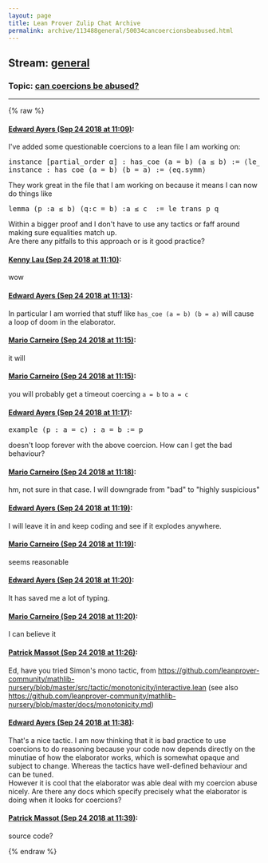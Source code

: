 ```yaml
---
layout: page
title: Lean Prover Zulip Chat Archive 
permalink: archive/113488general/50034cancoercionsbeabused.html
---
```


## Stream: [general](index.html)
### Topic: [can coercions be abused?](50034cancoercionsbeabused.html)

---


{% raw %}
#### [ Edward Ayers (Sep 24 2018 at 11:09)](https://leanprover.zulipchat.com/#narrow/stream/113488-general/topic/can%20coercions%20be%20abused%3F/near/134514643):
<p>I've added some questionable coercions to a lean file I am working on:</p>
<div class="codehilite"><pre><span></span><span class="kn">instance</span> <span class="o">[</span><span class="n">partial_order</span> <span class="n">α</span><span class="o">]</span> <span class="o">:</span> <span class="n">has_coe</span> <span class="o">(</span><span class="n">a</span> <span class="bp">=</span> <span class="n">b</span><span class="o">)</span> <span class="o">(</span><span class="n">a</span> <span class="bp">≤</span> <span class="n">b</span><span class="o">)</span> <span class="o">:=</span> <span class="bp">⟨</span><span class="n">le_of_eq</span><span class="bp">⟩</span>
<span class="kn">instance</span> <span class="o">:</span> <span class="n">has_coe</span> <span class="o">(</span><span class="n">a</span> <span class="bp">=</span> <span class="n">b</span><span class="o">)</span> <span class="o">(</span><span class="n">b</span> <span class="bp">=</span> <span class="n">a</span><span class="o">)</span> <span class="o">:=</span> <span class="bp">⟨</span><span class="n">eq</span><span class="bp">.</span><span class="n">symm</span><span class="bp">⟩</span>
</pre></div>


<p>They work great in the file that I am working on because it means I can now do things like</p>
<div class="codehilite"><pre><span></span><span class="kn">lemma</span> <span class="o">(</span><span class="n">p</span> <span class="o">:</span><span class="n">a</span> <span class="bp">≤</span> <span class="n">b</span><span class="o">)</span> <span class="o">(</span><span class="n">q</span><span class="o">:</span><span class="n">c</span> <span class="bp">=</span> <span class="n">b</span><span class="o">)</span> <span class="o">:</span><span class="n">a</span> <span class="bp">≤</span> <span class="n">c</span>  <span class="o">:=</span> <span class="n">le_trans</span> <span class="n">p</span> <span class="n">q</span>
</pre></div>


<p>Within a bigger proof and I don't have to use any tactics or faff around making sure equalities match up.<br>
Are there any pitfalls to this approach or is it good practice?</p>

#### [ Kenny Lau (Sep 24 2018 at 11:10)](https://leanprover.zulipchat.com/#narrow/stream/113488-general/topic/can%20coercions%20be%20abused%3F/near/134514725):
<p>wow</p>

#### [ Edward Ayers (Sep 24 2018 at 11:13)](https://leanprover.zulipchat.com/#narrow/stream/113488-general/topic/can%20coercions%20be%20abused%3F/near/134514812):
<p>In particular I am worried that stuff like <code>has_coe (a = b) (b = a)</code> will cause a loop of doom in the elaborator.</p>

#### [ Mario Carneiro (Sep 24 2018 at 11:15)](https://leanprover.zulipchat.com/#narrow/stream/113488-general/topic/can%20coercions%20be%20abused%3F/near/134514910):
<p>it will</p>

#### [ Mario Carneiro (Sep 24 2018 at 11:15)](https://leanprover.zulipchat.com/#narrow/stream/113488-general/topic/can%20coercions%20be%20abused%3F/near/134514920):
<p>you will probably get a timeout coercing <code>a = b</code> to <code>a = c</code></p>

#### [ Edward Ayers (Sep 24 2018 at 11:17)](https://leanprover.zulipchat.com/#narrow/stream/113488-general/topic/can%20coercions%20be%20abused%3F/near/134514993):
<div class="codehilite"><pre><span></span><span class="kn">example</span> <span class="o">(</span><span class="n">p</span> <span class="o">:</span> <span class="n">a</span> <span class="bp">=</span> <span class="n">c</span><span class="o">)</span> <span class="o">:</span> <span class="n">a</span> <span class="bp">=</span> <span class="n">b</span> <span class="o">:=</span> <span class="n">p</span>
</pre></div>


<p>doesn't loop forever with the above coercion. How can I get the bad behaviour?</p>

#### [ Mario Carneiro (Sep 24 2018 at 11:18)](https://leanprover.zulipchat.com/#narrow/stream/113488-general/topic/can%20coercions%20be%20abused%3F/near/134515063):
<p>hm, not sure in that case. I will downgrade from "bad" to "highly suspicious"</p>

#### [ Edward Ayers (Sep 24 2018 at 11:19)](https://leanprover.zulipchat.com/#narrow/stream/113488-general/topic/can%20coercions%20be%20abused%3F/near/134515081):
<p>I will leave it in and keep coding and see if it explodes anywhere.</p>

#### [ Mario Carneiro (Sep 24 2018 at 11:19)](https://leanprover.zulipchat.com/#narrow/stream/113488-general/topic/can%20coercions%20be%20abused%3F/near/134515084):
<p>seems reasonable</p>

#### [ Edward Ayers (Sep 24 2018 at 11:20)](https://leanprover.zulipchat.com/#narrow/stream/113488-general/topic/can%20coercions%20be%20abused%3F/near/134515127):
<p>It has saved me a lot of typing.</p>

#### [ Mario Carneiro (Sep 24 2018 at 11:20)](https://leanprover.zulipchat.com/#narrow/stream/113488-general/topic/can%20coercions%20be%20abused%3F/near/134515134):
<p>I can believe it</p>

#### [ Patrick Massot (Sep 24 2018 at 11:26)](https://leanprover.zulipchat.com/#narrow/stream/113488-general/topic/can%20coercions%20be%20abused%3F/near/134515368):
<p>Ed, have you tried Simon's mono tactic, from <a href="https://github.com/leanprover-community/mathlib-nursery/blob/master/src/tactic/monotonicity/interactive.lean" target="_blank" title="https://github.com/leanprover-community/mathlib-nursery/blob/master/src/tactic/monotonicity/interactive.lean">https://github.com/leanprover-community/mathlib-nursery/blob/master/src/tactic/monotonicity/interactive.lean</a> (see also <a href="https://github.com/leanprover-community/mathlib-nursery/blob/master/docs/monotonicity.md" target="_blank" title="https://github.com/leanprover-community/mathlib-nursery/blob/master/docs/monotonicity.md">https://github.com/leanprover-community/mathlib-nursery/blob/master/docs/monotonicity.md</a>)</p>

#### [ Edward Ayers (Sep 24 2018 at 11:38)](https://leanprover.zulipchat.com/#narrow/stream/113488-general/topic/can%20coercions%20be%20abused%3F/near/134515866):
<p>That's a nice tactic. I am now thinking that it is bad practice to use coercions to do reasoning because your code now depends directly on the minutiae of how the elaborator works, which is somewhat opaque and subject to change. Whereas the tactics have well-defined behaviour and can be tuned.<br>
However it is cool that the elaborator was able deal with my coercion abuse nicely. Are there any docs which specify precisely what the elaborator is doing when it looks for coercions?</p>

#### [ Patrick Massot (Sep 24 2018 at 11:39)](https://leanprover.zulipchat.com/#narrow/stream/113488-general/topic/can%20coercions%20be%20abused%3F/near/134515882):
<p>source code?</p>


{% endraw %}
